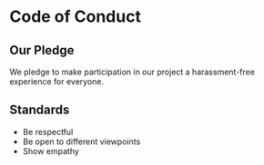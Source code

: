 # Code of Conduct

## Our Pledge
We pledge to make participation in our project a harassment-free experience for everyone.

## Standards
- Be respectful
- Be open to different viewpoints
- Show empathy
